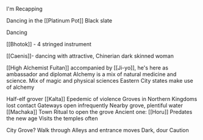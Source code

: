 I'm Recapping

Dancing in the [[Platinum Pot]]
Black slate

Dancing 

[[Bhotok]] - 4 stringed instrument

[[Caenis]]- dancing with attractive, Chinerian dark skinned woman

[[High Alchemist Fuitan]] accompanied by [[Ji-yo]], he's here as ambassador and diplomat
	Alchemy is a mix of natural medicine and science.
	Mix of magic and physical sciences
	Eastern City states make use of alchemy

Half-elf grover
[[Kalta]]
Epedemic of violence
Groves in Northern Kingdoms lost contact
Gateways open infrequently
Nearby grove, plentiful water
[[Machaka]] Town
 Ritual to open the grove
Ancient one: [[Horu]]
	Predates the new age
Visits the temples often

City Grove?
	Walk through Alleys and entrance moves
	Dark, dour
	Caution





